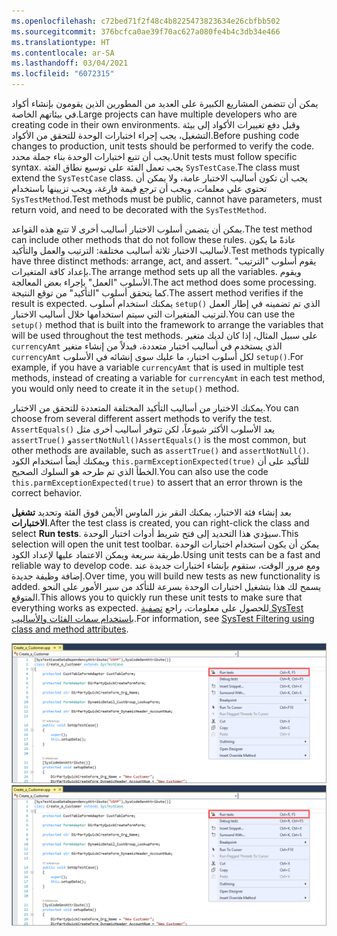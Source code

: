 ```yaml
---
ms.openlocfilehash: c72bed71f2f48c4b8225473823634e26cbfbb502
ms.sourcegitcommit: 376bcfca0ae39f70ac627a080fe4b4c3db34e466
ms.translationtype: HT
ms.contentlocale: ar-SA
ms.lasthandoff: 03/04/2021
ms.locfileid: "6072315"
---
```

<span data-ttu-id="48a10-101">يمكن أن تتضمن المشاريع الكبيرة على العديد من المطورين الذين يقومون بإنشاء أكواد في بيئاتهم الخاصة.</span><span class="sxs-lookup"><span data-stu-id="48a10-101">Large projects can have multiple developers who are creating code in their own environments.</span></span> <span data-ttu-id="48a10-102">وقبل دفع تغييرات الأكواد إلى بيئة التشغيل، يجب إجراء اختبارات الوحدة للتحقق من الأكواد.</span><span class="sxs-lookup"><span data-stu-id="48a10-102">Before pushing code changes to production, unit tests should be performed to verify the code.</span></span> <span data-ttu-id="48a10-103">يجب أن تتبع اختبارات الوحدة بناء جملة محدد.</span><span class="sxs-lookup"><span data-stu-id="48a10-103">Unit tests must follow specific syntax.</span></span> <span data-ttu-id="48a10-104">يجب تعمل الفئة على توسيع نطاق الفئة `SysTestCase`.</span><span class="sxs-lookup"><span data-stu-id="48a10-104">The class must extend the `SysTestCase` class.</span></span> <span data-ttu-id="48a10-105">يجب أن تكون أساليب الاختبار عامة، ولا يمكن أن تحتوي علي معلمات، ويجب أن ترجع قيمة فارغة، ويجب تزيينها باستخدام `SysTestMethod`.</span><span class="sxs-lookup"><span data-stu-id="48a10-105">Test methods must be public, cannot have parameters, must return void, and need to be decorated with the `SysTestMethod`.</span></span>
 
<span data-ttu-id="48a10-106">يمكن أن يتضمن أسلوب الاختبار أساليب أخرى لا تتبع هذه القواعد.</span><span class="sxs-lookup"><span data-stu-id="48a10-106">The test method can include other methods that do not follow these rules.</span></span> <span data-ttu-id="48a10-107">عادةً ما يكون لأساليب الاختبار ثلاثة أساليب مختلفة: الترتيب والعمل والتأكيد.</span><span class="sxs-lookup"><span data-stu-id="48a10-107">Test methods typically have three distinct methods: arrange, act, and assert.</span></span> <span data-ttu-id="48a10-108">يقوم أسلوب "الترتيب" بإعداد كافة المتغيرات.</span><span class="sxs-lookup"><span data-stu-id="48a10-108">The arrange method sets up all the variables.</span></span>
<span data-ttu-id="48a10-109">ويقوم الأسلوب "العمل" بإجراء بعض المعالجة.</span><span class="sxs-lookup"><span data-stu-id="48a10-109">The act method does some processing.</span></span> <span data-ttu-id="48a10-110">كما يتحقق أسلوب "التأكيد" من توقع النتيجة.</span><span class="sxs-lookup"><span data-stu-id="48a10-110">The assert method verifies if the result is expected.</span></span> <span data-ttu-id="48a10-111">يمكنك استخدام أسلوب `setup()` الذي تم تضمينه في إطار العمل لترتيب المتغيرات التي سيتم استخدامها خلال أساليب الاختبار.</span><span class="sxs-lookup"><span data-stu-id="48a10-111">You can use the `setup()` method that is built into the framework to arrange the variables that will be used throughout the test methods.</span></span> <span data-ttu-id="48a10-112">على سبيل المثال، إذا كان لديك متغير `currencyAmt` الذي يستخدم في أساليب اختبار متعددة، فبدلاً من إنشاء متغير `currencyAmt` لكل أسلوب اختبار، ما عليك سوى إنشائه في الأسلوب `setup()`.</span><span class="sxs-lookup"><span data-stu-id="48a10-112">For example, if you have a variable `currencyAmt` that is used in multiple test methods, instead of creating a variable for `currencyAmt` in each test method, you would only need to create it in the `setup()` method.</span></span>

<span data-ttu-id="48a10-113">يمكنك الاختيار من أساليب التأكيد المختلفة المتعددة للتحقق من الاختبار.</span><span class="sxs-lookup"><span data-stu-id="48a10-113">You can choose from several different assert methods to verify the test.</span></span> <span data-ttu-id="48a10-114">`AssertEquals()` يعد الأسلوب الأكثر شيوعاً، لكن تتوفر أساليب أخرى مثل `assertTrue()` و`assertNotNull()`</span><span class="sxs-lookup"><span data-stu-id="48a10-114">`AssertEquals()` is the most common, but other methods are available, such as `assertTrue()` and `assertNotNull()`.</span></span> <span data-ttu-id="48a10-115">ويمكنك أيضاً استخدام الكود `this.parmExceptionExpected(true)` للتأكيد على أن الخطأ الذي تم طرحه هو السلوك الصحيح.</span><span class="sxs-lookup"><span data-stu-id="48a10-115">You can also use the code `this.parmExceptionExpected(true)` to assert that an error thrown is the correct behavior.</span></span>

<span data-ttu-id="48a10-116">بعد إنشاء فئة الاختبار، يمكنك النقر بزر الماوس الأيمن فوق الفئة وتحديد **تشغيل الاختبارات**.</span><span class="sxs-lookup"><span data-stu-id="48a10-116">After the test class is created, you can right-click the class and select **Run tests**.</span></span> <span data-ttu-id="48a10-117">سيؤدي هذا التحديد إلى فتح شريط أدوات اختبار الوحدة.</span><span class="sxs-lookup"><span data-stu-id="48a10-117">This selection will open the unit test toolbar.</span></span> <span data-ttu-id="48a10-118">يمكن أن يكون استخدام اختبارات الوحدة طريقة سريعة ويمكن الاعتماد عليها لإعداد الكود.</span><span class="sxs-lookup"><span data-stu-id="48a10-118">Using unit tests can be a fast and reliable way to develop code.</span></span> <span data-ttu-id="48a10-119">ومع مرور الوقت، ستقوم بإنشاء اختبارات جديدة عند إضافة وظيفة جديدة.</span><span class="sxs-lookup"><span data-stu-id="48a10-119">Over time, you will build new tests as new functionality is added.</span></span> <span data-ttu-id="48a10-120">يسمح لك هذا بتشغيل اختبارات الوحدة بسرعة للتأكد من سير الأمور على النحو المتوقع.</span><span class="sxs-lookup"><span data-stu-id="48a10-120">This allows you to quickly run these unit tests to make sure that everything works as expected.</span></span> <span data-ttu-id="48a10-121">للحصول على معلومات، راجع [تصفية SysTest باستخدام سمات الفئات والأساليب](https://docs.microsoft.com/dynamics365/fin-ops-core/dev-itpro/perf-test/systest-filtering/?azure-portal=true).</span><span class="sxs-lookup"><span data-stu-id="48a10-121">For information, see [SysTest Filtering using class and method attributes](https://docs.microsoft.com/dynamics365/fin-ops-core/dev-itpro/perf-test/systest-filtering/?azure-portal=true).</span></span>

<span data-ttu-id="48a10-122">[ ![لقطة شاشة لخيار تشغيل اختبارات Visual studio.](../media/run-tests.png) ](../media/run-tests.png#lightbox)</span><span class="sxs-lookup"><span data-stu-id="48a10-122">[ ![Screenshot of the Visual studio run tests option.](../media/run-tests.png) ](../media/run-tests.png#lightbox)</span></span>